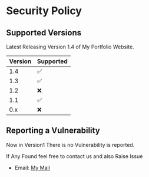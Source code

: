 # Security Policy

## Supported Versions

Latest Releasing Version 1.4 of My Portfolio Website.

| Version | Supported          |
| ------- | ------------------ |
| 1.4   | :white_check_mark: |
| 1.3   | :white_check_mark: |
| 1.2   | :x: |
| 1.1   | :white_check_mark: |
| 0.x   | :x:                |


## Reporting a Vulnerability

Now in Version1 There is no Vulnerability is reported.

If Any Found feel free to contact us and also Raise Issue
- Email: [My Mail](mailto:ujjwalsaini0007@gmail.com)
